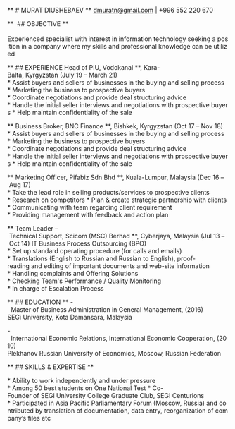 ** # MURAT DIUSHEBAEV **
dmuratn@gmail.com | +996 552 220 670

**  ## OBJECTIVE **                                                                                                                         
Experienced specialist with interest in information technology seeking a position in a company where my skills and professional knowledge can be utilized

** ## EXPERIENCE
Head of PIU, Vodokanal **, Kara-Balta, Kyrgyzstan (July 19 – March 21)
* Assist buyers and sellers of businesses in the buying and selling process
* Marketing the business to prospective buyers
* Coordinate negotiations and provide deal structuring advice
* Handle the initial seller interviews and negotiations with prospective buyers
* Help maintain confidentiality of the sale

** Business Broker, BNC Finance **, Bishkek, Kyrgyzstan (Oct 17 – Nov 18)
* Assist buyers and sellers of businesses in the buying and selling process
* Marketing the business to prospective buyers
* Coordinate negotiations and provide deal structuring advice
* Handle the initial seller interviews and negotiations with prospective buyers
* Help maintain confidentiality of the sale 

** Marketing Officer, Pifabiz Sdn Bhd **, Kuala-Lumpur, Malaysia (Dec 16 – Aug 17)
* Take the lead role in selling products/services to prospective clients 
* Research on competitors
* Plan & create strategic partnership with clients
* Communicating with team regarding client requirement 
* Providing management with feedback and action plan

** Team Leader – Technical Support, Scicom (MSC) Berhad **, Cyberjaya, Malaysia (Jul 13 – Oct 14)
IT Business Process Outsourcing (BPO)
* Set up standard operating procedure (for calls and emails)
* Translations (English to Russian and Russian to English), proof-reading and editing of important documents and web-site information
* Handling complaints and Offering Solutions
* Checking Team's Performance / Quality Monitoring
* In charge of Escalation Process

** ## EDUCATION **
-  Master of Business Administration in General Management, (2016)
SEGi University, Kota Damansara, Malaysia

-  International Economic Relations, International Economic Cooperation, (2010)
Plekhanov Russian University of Economics, Moscow, Russian Federation

** ## SKILLS & EXPERTISE **

* Ability to work independently and under pressure
* Among 50 best students on One National Test
* Co-Founder of SEGi University College Graduate Club, SEGI Centurions
* Participated in Asia Pacific Parliamentary Forum (Moscow, Russia) and contributed by translation of documentation, data entry, reorganization of company’s files etc
